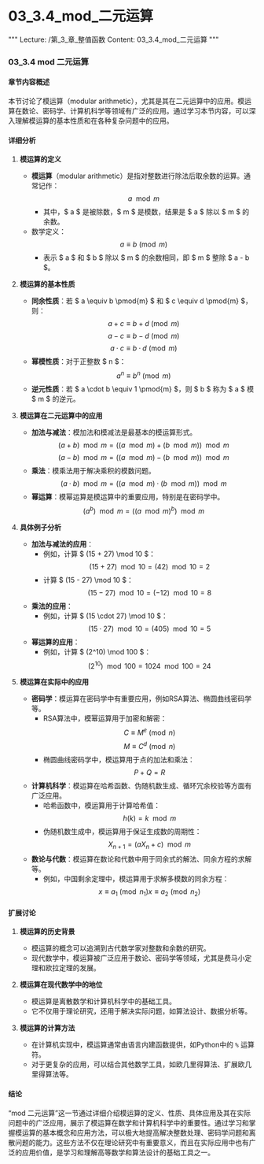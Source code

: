 # 03_3.4_mod_二元运算

"""
Lecture: /第_3_章_整值函数
Content: 03_3.4_mod_二元运算
"""

### 03_3.4 mod 二元运算

#### 章节内容概述

本节讨论了模运算（modular arithmetic），尤其是其在二元运算中的应用。模运算在数论、密码学、计算机科学等领域有广泛的应用。通过学习本节内容，可以深入理解模运算的基本性质和在各种复杂问题中的应用。

#### 详细分析

1. **模运算的定义**
    - **模运算**（modular arithmetic）是指对整数进行除法后取余数的运算。通常记作：
        $$ a \mod m $$
        - 其中，$ a $ 是被除数，$ m $ 是模数，结果是 $ a $ 除以 $ m $ 的余数。
    - 数学定义：
        $$ a \equiv b \pmod{m} $$
        - 表示 $ a $ 和 $ b $ 除以 $ m $ 的余数相同，即 $ m $ 整除 $ a - b $。

2. **模运算的基本性质**
    - **同余性质**：若 $ a \equiv b \pmod{m} $ 和 $ c \equiv d \pmod{m} $，则：
        $$ a + c \equiv b + d \pmod{m} $$
        $$ a - c \equiv b - d \pmod{m} $$
        $$ a \cdot c \equiv b \cdot d \pmod{m} $$
    - **幂模性质**：对于正整数 $ n $：
        $$ a^n \equiv b^n \pmod{m} $$
    - **逆元性质**：若 $ a \cdot b \equiv 1 \pmod{m} $，则 $ b $ 称为 $ a $ 模 $ m $ 的逆元。

3. **模运算在二元运算中的应用**
    - **加法与减法**：模加法和模减法是最基本的模运算形式。
        $$ (a + b) \mod m = ((a \mod m) + (b \mod m)) \mod m $$
        $$ (a - b) \mod m = ((a \mod m) - (b \mod m)) \mod m $$
    - **乘法**：模乘法用于解决乘积的模数问题。
        $$ (a \cdot b) \mod m = ((a \mod m) \cdot (b \mod m)) \mod m $$
    - **幂运算**：模幂运算是模运算中的重要应用，特别是在密码学中。
        $$ (a^b) \mod m = \left( (a \mod m)^b \right) \mod m $$

4. **具体例子分析**
    - **加法与减法的应用**：
        - 例如，计算 $ (15 + 27) \mod 10 $：
            $$ (15 + 27) \mod 10 = (42) \mod 10 = 2 $$
        - 计算 $ (15 - 27) \mod 10 $：
            $$ (15 - 27) \mod 10 = (-12) \mod 10 = 8 $$
    - **乘法的应用**：
        - 例如，计算 $ (15 \cdot 27) \mod 10 $：
            $$ (15 \cdot 27) \mod 10 = (405) \mod 10 = 5 $$
    - **幂运算的应用**：
        - 例如，计算 $ (2^10) \mod 100 $：
            $$ (2^10) \mod 100 = 1024 \mod 100 = 24 $$

5. **模运算在实际中的应用**
    - **密码学**：模运算在密码学中有重要应用，例如RSA算法、椭圆曲线密码学等。
        - RSA算法中，模幂运算用于加密和解密：
            $$ C \equiv M^e \pmod{n} $$
            $$ M \equiv C^d \pmod{n} $$
        - 椭圆曲线密码学中，模运算用于点的加法和乘法：
            $$ P + Q = R $$
    - **计算机科学**：模运算在哈希函数、伪随机数生成、循环冗余校验等方面有广泛应用。
        - 哈希函数中，模运算用于计算哈希值：
            $$ h(k) = k \mod m $$
        - 伪随机数生成中，模运算用于保证生成数的周期性：
            $$ X_{n+1} = (aX_n + c) \mod m $$
    - **数论与代数**：模运算在数论和代数中用于同余式的解法、同余方程的求解等。
        - 例如，中国剩余定理中，模运算用于求解多模数的同余方程：
            $$
            x \equiv a_1 \pmod{n_1}
            x \equiv a_2 \pmod{n_2}
            $$

#### 扩展讨论

1. **模运算的历史背景**
    - 模运算的概念可以追溯到古代数学家对整数和余数的研究。
    - 现代数学中，模运算被广泛应用于数论、密码学等领域，尤其是费马小定理和欧拉定理的发展。

2. **模运算在现代数学中的地位**
    - 模运算是离散数学和计算机科学中的基础工具。
    - 它不仅用于理论研究，还用于解决实际问题，如算法设计、数据分析等。

3. **模运算的计算方法**
    - 在计算机实现中，模运算通常由语言内建函数提供，如Python中的 `%` 运算符。
    - 对于更复杂的应用，可以结合其他数学工具，如欧几里得算法、扩展欧几里得算法等。

#### 结论

“mod 二元运算”这一节通过详细介绍模运算的定义、性质、具体应用及其在实际问题中的广泛应用，展示了模运算在数学和计算机科学中的重要性。通过学习和掌握模运算的基本概念和应用方法，可以极大地提高解决整数处理、密码学问题和离散问题的能力。这些方法不仅在理论研究中有重要意义，而且在实际应用中也有广泛的应用价值，是学习和理解高等数学和算法设计的基础工具之一。